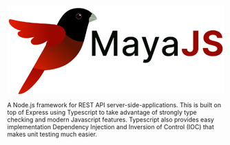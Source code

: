 <p align="center"><img src="./src/assets/maya.svg"></p>

A Node.js framework for REST API server-side-applications. This is built on top of Express using Typescript to take advantage of strongly type checking and modern Javascript features. Typescript also provides easy implementation Dependency Injection and Inversion of Control (IOC) that makes unit testing much easier.
